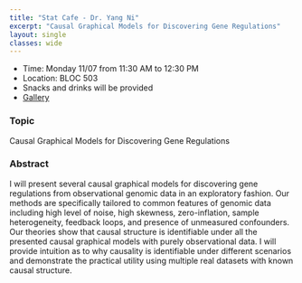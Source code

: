 ```yaml
---
title: "Stat Cafe - Dr. Yang Ni"
excerpt: "Causal Graphical Models for Discovering Gene Regulations"
layout: single
classes: wide
---
```


- Time: Monday 11/07 from 11:30 AM to 12:30 PM
- Location: BLOC 503
- Snacks and drinks will be provided
- [Gallery](/StatCafe/2022-11-07-gallery/)

### Topic

Causal Graphical Models for Discovering Gene Regulations

### Abstract

I will present several causal graphical models for discovering gene regulations from observational genomic data in an exploratory fashion. Our methods are specifically tailored to common features of genomic data including high level of noise, high skewness, zero-inflation, sample heterogeneity, feedback loops, and presence of unmeasured confounders. Our theories show that causal structure is identifiable under all the presented causal graphical models with purely observational data. I will provide intuition as to why causality is identifiable under different scenarios and demonstrate the practical utility using multiple real datasets with known causal structure.
